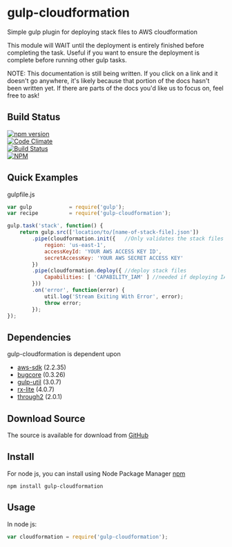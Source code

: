 # gulp-cloudformation
Simple gulp plugin for deploying stack files to AWS cloudformation

This module will WAIT until the deployment is entirely finished before completing
the task. Useful if you want to ensure the deployment is complete before running 
other gulp tasks.

NOTE: This documentation is still being written. If you click on a link and it
doesn't go anywhere, it's likely because that portion of the docs hasn't been
written yet. If there are parts of the docs you'd like us to focus on, feel
free to ask!

## Build Status

[![npm version](https://badge.fury.io/js/gulp-cloudformation.svg)](https://badge.fury.io/js/gulp-cloudformation)<br />
[![Code Climate](https://codeclimate.com/github/brianneisler/gulp-cloudformation/badges/gpa.svg)](https://codeclimate.com/github/brianneisler/gulp-cloudformation)<br />
[![Build Status](https://travis-ci.org/brianneisler/gulp-cloudformation.svg)](https://travis-ci.org/brianneisler/gulp-cloudformation)<br />
[![NPM](https://nodei.co/npm/gulp-cloudformation.png?downloads=true&downloadRank=true&stars=true)](https://nodei.co/npm/gulp-cloudformation/)


## Quick Examples

gulpfile.js
```javascript
var gulp            = require('gulp');
var recipe          = require('gulp-cloudformation');

gulp.task('stack', function() {
    return gulp.src(['location/to/[name-of-stack-file].json'])
        .pipe(cloudformation.init({   //Only validates the stack files
            region: 'us-east-1',
            accessKeyId: 'YOUR AWS ACCESS KEY ID',
            secretAccessKey: 'YOUR AWS SECRET ACCESS KEY'
        })
        .pipe(cloudformation.deploy({ //deploy stack files
            Capabilities: [ 'CAPABILITY_IAM' ] //needed if deploying IAM Roles
        }))
        .on('error', function(error) {
            util.log('Stream Exiting With Error', error);
            throw error;
        });
});
```


## Dependencies

gulp-cloudformation is dependent upon

- [aws-sdk](https://github.com/aws/aws-sdk-js) (2.2.35)
- [bugcore](https://github.com/airbug/bugcore) (0.3.26)
- [gulp-util](https://github.com/gulpjs/gulp-util) (3.0.7)
- [rx-lite](https://github.com/Reactive-Extensions/RxJS) (4.0.7)
- [through2](https://github.com/rvagg/through2) (2.0.1)


## Download Source

The source is available for download from [GitHub](https://github.com/brianneisler/gulp-cloudformation)


## Install

For node js, you can install using Node Package Manager [npm](https://www.npmjs.org/package/gulp-cloudformation)

    npm install gulp-cloudformation


## Usage

In node js:


```javascript
var cloudformation = require('gulp-cloudformation');
```
